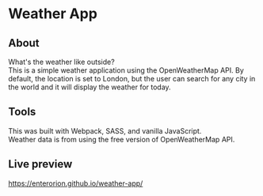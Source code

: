 # Weather App

## About 
What's the weather like outside?  
This is a simple weather application using the OpenWeatherMap API. By default, the location is set to London, but the user can 
search for any city in the world and it will display the weather for today. 

## Tools 
This was built with Webpack, SASS, and vanilla JavaScript.  
Weather data is from using the free version of OpenWeatherMap API.

## Live preview
https://enterorion.github.io/weather-app/
